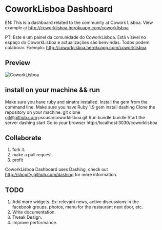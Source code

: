 # CoworkLisboa Dashboard

EN:
This is a dashboard related to the community at Cowork Lisboa.
View example at http://coworklisboa.herokuapp.com/coworklisboa

PT:
Este é um painel da comunidade do CoworkLisboa. Está vísivel no espaço do CoworkLisboa e actualizações são benvindas. Todos podem colaborar.
Exemplo: http://coworklisboa.herokuapp.com/coworklisboa

## Preview

![CoworkLisboa](http://new.tinygrab.com/2b80d83ed541435a1f19effe7d2b0db6abde7f5771.png "CoworkLisboa")

## install on your machine && run

Make sure you have ruby and sinatra installed.
Install the gem from the command line. Make sure you have Ruby 1.9
    gem install dashing
Clone the repository on your machine.
    git clone git@github.com:psousa/coworklisboa.git
Run bundle
    bundle
Start the server
    dashing start
Go to your browser
    http://localhost:3030/coworklisboa

## Collaborate

1. fork it.
2. make a pull request.
3. profit

CoworkLisboa Dashboard uses Dashing, check out http://shopify.github.com/dashing for more information.

## TODO

1. Add more widgets. Ex: relevant news, active discussions in the facebook groups, photos, menu for the restaurant next door, etc.
2. Write documentation.
3. Tweak Design.
4. Improve performance.



